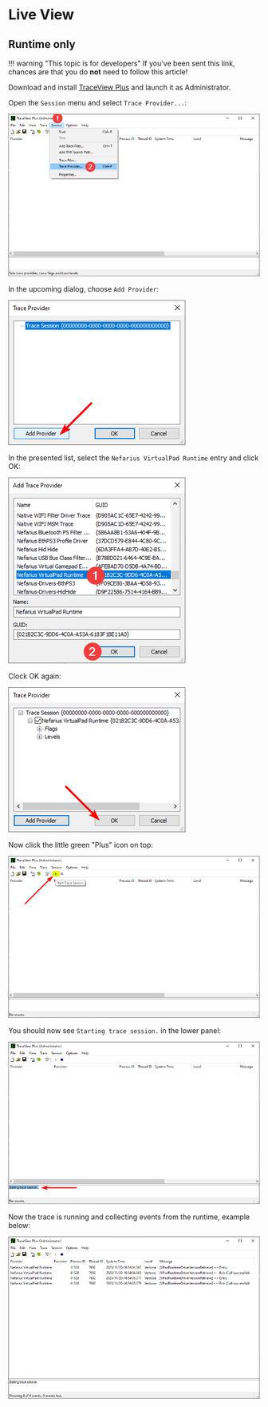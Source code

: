 # Live View

## Runtime only

!!! warning "This topic is for developers"
    If you've been sent this link, chances are that you do **not** need to follow this article!

Download and install [TraceView Plus](https://www.mgtek.com/traceview) and launch it as Administrator.

Open the `Session` menu and select `Trace Provider...`:

![2RSqIYzTFm.png](images/2RSqIYzTFm.png)

In the upcoming dialog, choose `Add Provider`:

![HIN2XXC51N.png](images/HIN2XXC51N.png)

In the presented list, select the `Nefarius VirtualPad Runtime` entry and click OK:

![zLPjj9mp7X.png](images/zLPjj9mp7X.png)

Clock OK again:

![vJDIIE5kPK.png](images/vJDIIE5kPK.png)

Now click the little green "Plus" icon on top:

![5JfKFF33GE.png](images/5JfKFF33GE.png)

You should now see `Starting trace session.` in the lower panel:

![OUbk0CY1Vf.png](images/OUbk0CY1Vf.png)

Now the trace is running and collecting events from the runtime, example below:

![TraceView_8noVKlTS1g.png](images/TraceView_8noVKlTS1g.png)
